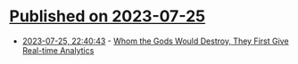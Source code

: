 # [Published on 2023-07-25](index.md)

* [2023-07-25, 22:40:43](https://lobste.rs/s/ab8kiw/whom_gods_would_destroy_they_first_give) - [Whom the Gods Would Destroy, They First Give Real-time Analytics](https://mcfunley.com/whom-the-gods-would-destroy-they-first-give-real-time-analytics)
